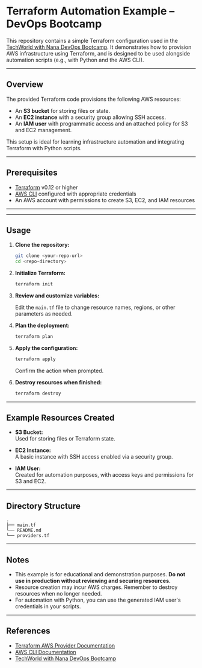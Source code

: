 

  # Terraform Automation Example – DevOps Bootcamp

This repository contains a simple Terraform configuration used in the [TechWorld with Nana DevOps Bootcamp](https://gitlab.com/twn-devops-bootcamp/latest/14-automation-with-python/terraform). It demonstrates how to provision AWS infrastructure using Terraform, and is designed to be used alongside automation scripts (e.g., with Python and the AWS CLI).

---

## Overview

The provided Terraform code provisions the following AWS resources:

- An **S3 bucket** for storing files or state.
- An **EC2 instance** with a security group allowing SSH access.
- An **IAM user** with programmatic access and an attached policy for S3 and EC2 management.

This setup is ideal for learning infrastructure automation and integrating Terraform with Python scripts.

---

## Prerequisites

- [Terraform](https://www.terraform.io/downloads.html) v0.12 or higher
- [AWS CLI](https://aws.amazon.com/cli/) configured with appropriate credentials
- An AWS account with permissions to create S3, EC2, and IAM resources

---


---

## Usage

1. **Clone the repository:**

   ```bash
   git clone <your-repo-url>
   cd <repo-directory>
   ```

2. **Initialize Terraform:**

   ```bash
   terraform init
   ```

3. **Review and customize variables:**

   Edit the `main.tf` file to change resource names, regions, or other parameters as needed.

4. **Plan the deployment:**

   ```bash
   terraform plan
   ```

5. **Apply the configuration:**

   ```bash
   terraform apply
   ```

   Confirm the action when prompted.

6. **Destroy resources when finished:**

   ```bash
   terraform destroy
   ```

---


## Example Resources Created

- **S3 Bucket:**  
  Used for storing files or Terraform state.

- **EC2 Instance:**  
  A basic instance with SSH access enabled via a security group.

- **IAM User:**  
  Created for automation purposes, with access keys and permissions for S3 and EC2.

---

## Directory Structure

```
.
├── main.tf
└── README.md
└── providers.tf

```

---

## Notes

- This example is for educational and demonstration purposes. **Do not use in production without reviewing and securing resources.**
- Resource creation may incur AWS charges. Remember to destroy resources when no longer needed.
- For automation with Python, you can use the generated IAM user's credentials in your scripts.

---

## References

- [Terraform AWS Provider Documentation](https://registry.terraform.io/providers/hashicorp/aws/latest/docs)
- [AWS CLI Documentation](https://docs.aws.amazon.com/cli/latest/userguide/cli-chap-welcome.html)
- [TechWorld with Nana DevOps Bootcamp](https://www.techworld-with-nana.com/devops-bootcamp)

```
